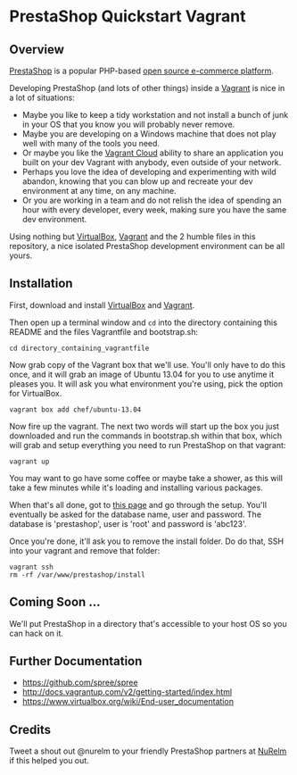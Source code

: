 # PrestaShop Quickstart Vagrant

## Overview
[PrestaShop](http://www.prestashop.com/) is a popular PHP-based [open source e-commerce platform](https://github.com/PrestaShop/PrestaShop).

Developing PrestaShop (and lots of other things) inside a [Vagrant](http://www.vagrantup.com) is nice in a lot of situations:

- Maybe you like to keep a tidy workstation and not install a bunch of junk in your OS that you know you will probably never remove.
- Maybe you are developing on a Windows machine that does not play well with many of the tools you need.
- Or maybe you like the [Vagrant Cloud](https://vagrantcloud.com/) ability to share an application you built on your dev Vagrant with anybody, even outside of your network.
- Perhaps you love the idea of developing and experimenting with wild abandon, knowing that you can blow up and recreate your dev environment at any time, on any machine.
- Or you are working in a team and do not relish the idea of spending an hour with every developer, every week, making sure you have the same dev environment.

Using nothing but [VirtualBox](http://www.virtualbox.org), [Vagrant](http://www.vagrantup.com) and
the 2 humble files in this repository, a nice isolated PrestaShop development environment can be all yours.

## Installation
First, download and install [VirtualBox](http://www.virtualbox.org) and [Vagrant](http://www.vagrantup.com).

Then open up a terminal window and `cd` into the directory containing this README and the files Vagrantfile and bootstrap.sh:

    cd directory_containing_vagrantfile

Now grab copy of the Vagrant box that we'll use.  You'll only have to do this once, and it will grab an image of Ubuntu 13.04 for you to use anytime it pleases you. It will ask you what environment you're using, pick the option for VirtualBox.

    vagrant box add chef/ubuntu-13.04

Now fire up the vagrant. The next two words will start up the box you just downloaded and run the commands in bootstrap.sh within that box, which will grab and setup everything you need to run PrestaShop on that vagrant:

    vagrant up

You may want to go have some coffee or maybe take a shower, as this will take a few minutes while it's loading and installing various packages.

When that's all done, got to [this page](http://localhost:8081/prestashop) and go through the setup. You'll eventually be asked for the database name, user and password.  The database is 'prestashop', user is 'root' and password is 'abc123'.

Once you're done, it'll ask you to remove the install folder.  Do do that, SSH into your vagrant and remove that folder:

    vagrant ssh
    rm -rf /var/www/prestashop/install

## Coming Soon ...
We'll put PrestaShop in a directory that's accessible to your host OS so you can hack on it.

## Further Documentation
- https://github.com/spree/spree
- http://docs.vagrantup.com/v2/getting-started/index.html
- https://www.virtualbox.org/wiki/End-user_documentation

## Credits
Tweet a shout out @nurelm to your friendly PrestaShop partners at [NuRelm](http://www.nurelm.com) if this helped you out.

